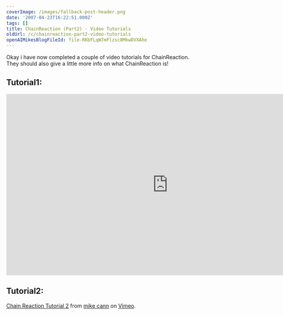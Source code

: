 ```yaml
---
coverImage: /images/fallback-post-header.png
date: '2007-04-23T16:22:51.000Z'
tags: []
title: ChainReaction (Part2) - Video Tutorials
oldUrl: /c/chainreaction-part2-video-tutorials
openAIMikesBlogFileId: file-RKbFLqW7mFlzsc8MkwDVXAhe
---
```


Okay i have now completed a couple of video tutorials for ChainReaction. They should also give a little more info on what ChainReaction is!

<!-- more -->

## Tutorial1:

<iframe width="853" height="480" src="https://www.youtube.com/embed/mzcLj0U_8Yg" frameborder="0" allow="accelerometer; autoplay; clipboard-write; encrypted-media; gyroscope; picture-in-picture"  allowfullscreen></iframe>

## Tutorial2:

[Chain Reaction Tutorial 2](https://vimeo.com/13372538) from [mike cann](https://vimeo.com/user4276764) on [Vimeo](https://vimeo.com).
